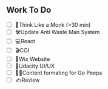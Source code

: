 ## Work To Do
- [ ] 📙Think Like a Monk (>30 min)
- [ ] 🛠Update Anti Waste Man System
- [ ] 💻React
- [ ] 🎬COI
- [ ] 📝Wix Website
- [ ] 📓Udacity UI/UX
- [ ] 🏋️‍♂Content formating for Go Peeps
- [ ] ✍Review

